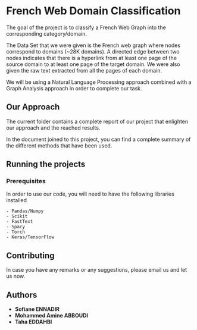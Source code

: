 # French Web Domain Classification

The goal of the project is to classify a French Web Graph into the corresponding category/domain.

The Data Set that we were given is the French web graph where nodes correspond to domains (~28K domains). A directed edge between two nodes indicates that there is a hyperlink from at least one page of the source domain to at least one page of the target domain.
We were also given the raw text extracted from all the pages of each domain.

We will be using a Natural Language Processing approach combined with a Graph Analysis approach in order to complete our task.



## Our Approach

The current folder contains a complete report of our project that enlighten our approach and the reached results.

In the document joined to this project, you can find a complete summary of the different methods that have been used.


## Running the projects
### Prerequisites

In order to use our code, you will need to have the following libraries installed

```
- Pandas/Numpy
- Scikit
- FastText
- Spacy
- Torch
- Keras/TensorFlow
```

## Contributing

In case you have any remarks or any suggestions, please email us and let us now. 

## Authors

* **Sofiane ENNADIR**
* **Mohammed Amine ABBOUDI**
* **Taha EDDAHBI**
